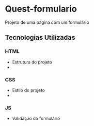# Quest-formulario

Projeto de uma página com um formulário

## Tecnologias Utilizadas

### HTML
- Estrutura do projeto
- 
### CSS
- Estilo do projeto
- 
### JS
- Validação do formulário
